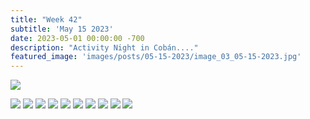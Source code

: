 ```yaml
---
title: "Week 42"
subtitle: 'May 15 2023'
date: 2023-05-01 00:00:00 -700
description: "Activity Night in Cobán...."
featured_image: 'images/posts/05-15-2023/image_03_05-15-2023.jpg'
---
```

![](/images/posts/05-15-2023/image_03_05-15-2023.jpg)


<div class="gallery" data-columns="2">
    <img src="/images/posts/05-15-2023/image_01_05-15-2023.jpg">
    <img src="/images/posts/05-15-2023/image_02_05-15-2023.jpg">
    <img src="/images/posts/05-15-2023/image_03_05-15-2023.jpg">
    <img src="/images/posts/05-15-2023/image_04_05-15-2023.jpg">
    <img src="/images/posts/05-15-2023/image_05_05-15-2023.jpg">
    <img src="/images/posts/05-15-2023/image_06_05-15-2023.jpg">
    <img src="/images/posts/05-15-2023/image_07_05-15-2023.jpg">
    <img src="/images/posts/05-15-2023/image_08_05-15-2023.jpg">
    <img src="/images/posts/05-15-2023/image_09_05-15-2023.jpg">
    <img src="/images/posts/05-15-2023/image_10_05-15-2023.jpg">
</div>